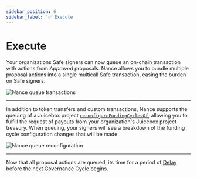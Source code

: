 ```yaml
---
sidebar_position: 6
sidebar_label: '✅ Execute'
---
```


# Execute

Your organizations Safe signers can now queue an on-chain transaction with actions from _Approved_ proposals. Nance allows you to bundle multiple proposal actions into a single multicall Safe transaction, easing the burden on Safe signers.

![Nance queue transactions](/img/placeholder.png)

---

In addition to token transfers and custom transactions, Nance supports the queuing of a Juicebox project [`reconfigureFundingCyclesOf`](https://docs.juicebox.money/dev/api/contracts/or-controllers/jbcontroller3_1/#reconfigurefundingcyclesof), allowing you to fulfill the request of payouts from your organization's Juicebox project treasury. When queuing, your signers will see a breakdown of the funding cycle configuration changes that will be made.

![Nance queue reconfiguration](/img/placeholder.png)

---

Now that all proposal actions are queued, its time for a period of [Delay](/docs/basics/delay) before the next Governance Cycle begins.

